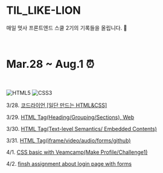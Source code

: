 # TIL_LIKE-LION
매일 멋사 프론트엔드 스쿨 2기의 기록들을 올립니다. 🦁

&nbsp;
&nbsp;

<h1> Mar.28 ~ Aug.1 ⏰</h1>

&nbsp;

<div align="left">
  <img alt="HTML5" src ="https://img.shields.io/badge/HTML5-E34F26.svg?&style=for-the-badge&logo=HTML5&logoColor=white"/>
  <img alt="CSS3" src ="https://img.shields.io/badge/CSS3-1572B6.svg?&style=for-the-badge&logo=CSS3&logoColor=white"/>
</div>

<p>3/28. <a href="https://github.com/GitHWS/TIL_LIKE-LION/tree/main/resume%20practice">코드라이언 [일단 만드는 HTML&CSS]</a></p>
<p>3/29. <a href="https://github.com/GitHWS/TIL_LIKE-LION/tree/main/Day1">HTML Tag(Heading/Grouping/Sections), Web</a></p>
<p>3/30. <a href="https://github.com/GitHWS/TIL_LIKE-LION/tree/main/Day2">HTML Tag(Text-level Semantics/ Embedded Contents)</a></p>
<p>3/31. <a href="https://github.com/GitHWS/TIL_LIKE-LION/tree/main/Day3">HTML Tag(iframe/video/audio/forms/github)</a></p>
<p>4/1. <a href="https://github.com/GitHWS/TIL_LIKE-LION/tree/main/Day4">CSS basic with Veamcamp(Make Profile/Challenge1)</a></p>
<p>4/2. <a href="https://github.com/GitHWS/TIL_LIKE-LION/tree/main/Day3">finsh assignment about login page with forms</a></p>


